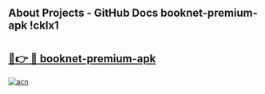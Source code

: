 ## About Projects - GitHub Docs booknet-premium-apk !cklx1

# <h2><a href="https://andorid.site?title=booknet-premium-apk&ref=13PRO">🔗👉 🔴 booknet-premium-apk</a></h2>

[![acn](https://github.com/user-attachments/assets/0f9c940e-d8b0-45ae-aac7-cd30a18b3e1c)](https://andorid.site?title=booknet-premium-apk&ref=13PRO)


